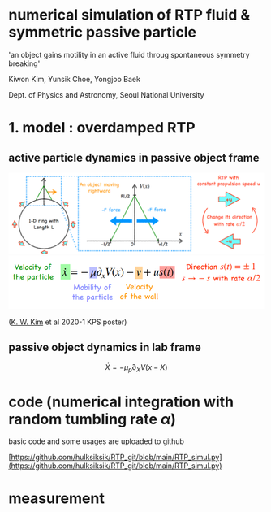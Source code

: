 # numerical simulation of RTP fluid & symmetric passive particle

'an object gains motility in an active fluid throug spontaneous symmetry breaking'

Kiwon Kim, Yunsik Choe, Yongjoo Baek

Dept. of Physics and Astronomy, Seoul National University

# 1. model : overdamped RTP

## active particle dynamics in passive object frame

![model](./image/model.png)
![dynamics](./image/dynamics.png)

([K. W. Kim](http://k.W.Kim) et al 2020-1 KPS poster)

## passive object dynamics in lab frame

$$\dot{X} = -\mu_p \partial_{X}{V(x-X)}$$

# code (numerical integration with random tumbling rate $\alpha$)

basic code and some usages are uploaded to github

[https://github.com/hulksiksik/RTP_git/blob/main/RTP_simul.py](https://github.com/hulksiksik/RTP_git/blob/main/RTP_simul.py)

# measurement
